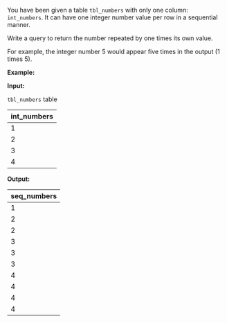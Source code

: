 ﻿
You have been given a table  `tbl_numbers`  with only one column:  `int_numbers`. It can have one integer number value per row in a sequential manner.

Write a query to return the number repeated by one times its own value.

For example, the integer number 5 would appear five times in the output (1 times 5).

**Example:**

**Input:**

`tbl_numbers`  table


| int_numbers |
|-------------|
|           1 |
|           2 |
|           3 |
|           4 |



**Output:**



| seq_numbers |
|-------------|
|           1 |
|           2 |
|           2 |
|           3 |
|           3 |
|           3 |
|           4 |
|           4 |
|           4 |
|           4 |


